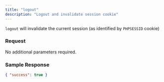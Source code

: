 ```yaml
---
title: "logout"
description: "Logout and invalidate session cookie"
---
```


`logout` will invalidate the current session (as identified by `PHPSESSID` cookie)

### Request ###

No additional parameters required.

### Sample Response ###

```json
{ "success": true }
```
